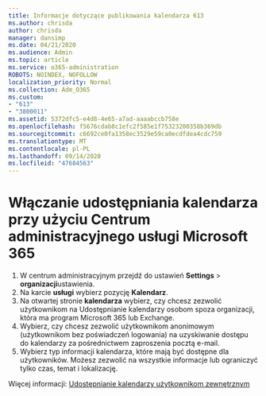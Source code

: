 ```yaml
---
title: Informacje dotyczące publikowania kalendarza 613
ms.author: chrisda
author: chrisda
manager: dansimp
ms.date: 04/21/2020
ms.audience: Admin
ms.topic: article
ms.service: o365-administration
ROBOTS: NOINDEX, NOFOLLOW
localization_priority: Normal
ms.collection: Adm_O365
ms.custom:
- "613"
- "3800011"
ms.assetid: 5372dfc5-e4d8-4e65-a7ad-aaaabccb758e
ms.openlocfilehash: f5676cdab8c1efc2f585e1f75323200358b369db
ms.sourcegitcommit: c6692ce0fa1358ec3529e59ca0ecdfdea4cdc759
ms.translationtype: MT
ms.contentlocale: pl-PL
ms.lasthandoff: 09/14/2020
ms.locfileid: "47684563"
---
```

# <a name="enable-calendar-sharing-using-the-microsoft-365-admin-center"></a>Włączanie udostępniania kalendarza przy użyciu Centrum administracyjnego usługi Microsoft 365

1. W centrum administracyjnym przejdź do ustawień **Settings**   >   **organizacji**ustawienia.
2. Na karcie  **usługi**  wybierz pozycję  **Kalendarz**.
3. Na otwartej stronie  **kalendarza**  wybierz, czy chcesz zezwolić użytkownikom na Udostępnianie kalendarzy osobom spoza organizacji, która ma program Microsoft 365 lub Exchange.
4. Wybierz, czy chcesz zezwolić użytkownikom anonimowym (użytkownikom bez poświadczeń logowania) na uzyskiwanie dostępu do kalendarzy za pośrednictwem zaproszenia pocztą e-mail.
5. Wybierz typ informacji kalendarza, które mają być dostępne dla użytkowników. Możesz zezwolić na wszystkie informacje lub ograniczyć tylko czas, temat i lokalizację.

Więcej informacji: [Udostępnianie kalendarzy użytkownikom zewnętrznym](https://docs.microsoft.com/microsoft-365/admin/manage/share-calendars-with-external-users)
